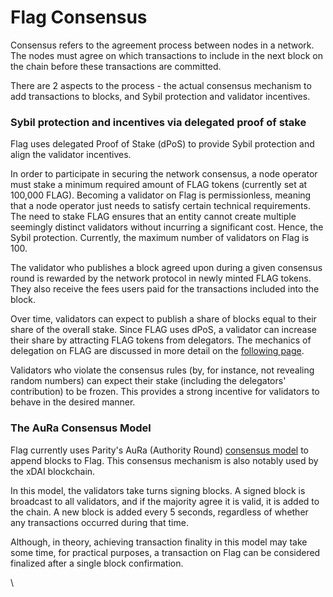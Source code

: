 # Flag Consensus

Consensus refers to the agreement process between nodes in a network. The nodes must agree on which transactions to include in the next block on the chain before these transactions are committed.

There are 2 aspects to the process - the actual consensus mechanism to add transactions to blocks, and Sybil protection and validator incentives.

### Sybil protection and incentives via delegated proof of stake

Flag uses delegated Proof of Stake (dPoS) to provide Sybil protection and align the validator incentives.  

In order to participate in securing the network consensus, a node operator must stake a minimum required amount of FLAG tokens (currently set at 100,000 FLAG). Becoming a validator on Flag is permissionless, meaning that a node operator just needs to satisfy certain technical requirements. The need to stake FLAG ensures that an entity cannot create multiple seemingly distinct validators without incurring a significant cost. Hence, the Sybil protection. Currently, the maximum number of validators on Flag is 100.

The validator who publishes a block agreed upon during a given consensus round is rewarded by the network protocol in newly minted FLAG tokens. They also receive the fees users paid for the transactions included into the block.

Over time, validators can expect to publish a share of blocks equal to their share of the overall stake. Since FLAG uses dPoS, a validator can increase their share by attracting FLAG tokens from delegators. The mechanics of delegation on FLAG are discussed in more detail on the [following page](../../../general/learn-about-the-fuse-platform/fuse-network-blockchain/validators-and-delegation.md).

Validators who violate the consensus rules (by, for instance, not revealing random numbers) can expect their stake (including the delegators' contribution) to be frozen. This provides a strong incentive for validators to behave in the desired manner.

### The AuRa Consensus Model

Flag currently uses Parity's AuRa (Authority Round) [consensus model](https://openethereum.github.io/Aura) to append blocks to Flag. This consensus mechanism is also notably used by the xDAI blockchain.

In this model, the validators take turns signing blocks. A signed block is broadcast to all validators, and if the majority agree it is valid, it is added to the chain. A new block is added every 5 seconds, regardless of whether any transactions occurred during that time.

Although, in theory, achieving transaction finality in this model may take some time, for practical purposes, a transaction on Flag can be considered finalized after a single block confirmation.  

\
